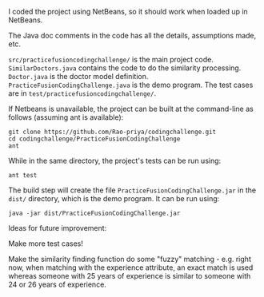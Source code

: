 I coded the project using NetBeans, so it should work when loaded up in NetBeans.

The Java doc comments in the code has all the details, assumptions made, etc.

`src/practicefusioncodingchallenge/` is the main project code.  `SimilarDoctors.java` contains the code to do the similarity processing.  `Doctor.java` is the doctor model definition.  `PracticeFusionCodingChallenge.java` is the demo program.  The test cases are in `test/practicefusioncodingchallenge/`.

If Netbeans is unavailable, the project can be built at the command-line as follows (assuming ant is available):

```
git clone https://github.com/Rao-priya/codingchallenge.git
cd codingchallenge/PracticeFusionCodingChallenge
ant
```

While in the same directory, the project's tests can be run using:

```
ant test
```

The build step will create the file `PracticeFusionCodingChallenge.jar` in the `dist/` directory, which is the demo program. It can be run using:

```
java -jar dist/PracticeFusionCodingChallenge.jar
```

Ideas for future improvement:

Make more test cases!

Make the similarity finding function do some "fuzzy" matching - e.g. right now, when matching with the experience attribute, an exact match is used whereas someone with 25 years of experience is similar to someone with 24 or 26 years of experience.
